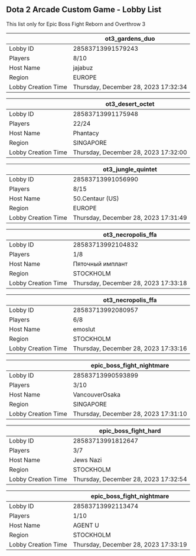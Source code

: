 ## Dota 2 Arcade Custom Game - Lobby List

This list only for Epic Boss Fight Reborn and Overthrow 3

|  | ot3_gardens_duo |
| ------ | ------ |
| Lobby ID | 28583713991579243 |
| Players | 8/10 |
| Host Name | jajabuz |
| Region | EUROPE |
| Lobby Creation Time | Thursday, December 28, 2023 17:32:34 |


|  | ot3_desert_octet |
| ------ | ------ |
| Lobby ID | 28583713991175948 |
| Players | 22/24 |
| Host Name | Phantacy |
| Region | SINGAPORE |
| Lobby Creation Time | Thursday, December 28, 2023 17:32:00 |


|  | ot3_jungle_quintet |
| ------ | ------ |
| Lobby ID | 28583713991056990 |
| Players | 8/15 |
| Host Name | 50.Centaur (US) |
| Region | EUROPE |
| Lobby Creation Time | Thursday, December 28, 2023 17:31:49 |


|  | ot3_necropolis_ffa |
| ------ | ------ |
| Lobby ID | 28583713992104832 |
| Players | 1/8 |
| Host Name | Пяточный имплант |
| Region | STOCKHOLM |
| Lobby Creation Time | Thursday, December 28, 2023 17:33:18 |


|  | ot3_necropolis_ffa |
| ------ | ------ |
| Lobby ID | 28583713992080957 |
| Players | 6/8 |
| Host Name | emoslut |
| Region | STOCKHOLM |
| Lobby Creation Time | Thursday, December 28, 2023 17:33:16 |


|  | epic_boss_fight_nightmare |
| ------ | ------ |
| Lobby ID | 28583713990593899 |
| Players | 3/10 |
| Host Name | VancouverOsaka |
| Region | SINGAPORE |
| Lobby Creation Time | Thursday, December 28, 2023 17:31:10 |


|  | epic_boss_fight_hard |
| ------ | ------ |
| Lobby ID | 28583713991812647 |
| Players | 3/7 |
| Host Name | Jews Nazi |
| Region | STOCKHOLM |
| Lobby Creation Time | Thursday, December 28, 2023 17:32:54 |


|  | epic_boss_fight_nightmare |
| ------ | ------ |
| Lobby ID | 28583713992113474 |
| Players | 1/10 |
| Host Name | AGENT U |
| Region | STOCKHOLM |
| Lobby Creation Time | Thursday, December 28, 2023 17:33:19 |



